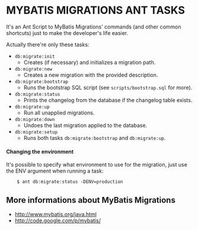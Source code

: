 MYBATIS MIGRATIONS ANT TASKS
===============================================================

It's an Ant Script to MyBatis Migrations' commands (and other common shortcuts) just to make the developer's life easier.

Actually there're only these tasks:

- `db:migrate:init`
	* Creates (if necessary) and initializes a migration path.
- `db:migrate:new`
	* Creates a new migration with the provided description.
- `db:migrate:bootstrap`
	* Runs the bootstrap SQL script (see `scripts/bootstrap.sql` for more).
- `db:migrate:status`
	* Prints the changelog from the database if the changelog table exists.
- `db:migrate:up`
	* Run all unapplied migrations.
- `db:migrate:down`
	* Undoes the last migration applied to the database.
- `db:migrate:setup`
	* Runs both tasks `db:migrate:bootstrap` and `db:migrate:up`.

#### Changing the environment

It's possible to specify what environment to use for the migration, just use the ENV argument when running a task:

		$ ant db:migrate:status -DENV=production 
		
More informations about MyBatis Migrations
--------------------------------------------

- http://www.mybatis.org/java.html
- http://code.google.com/p/mybatis/